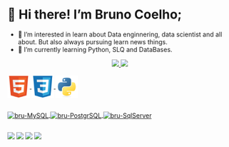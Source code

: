 # 👋 Hi there! I’m Bruno Coelho;
- 👀 I’m interested in learn about Data enginnering, data scientist and all about. But also always pursuing learn news things.
- 🌱 I’m currently learning Python, SLQ and DataBases.

<!--- 💞️ I’m looking to collaborate on ...
- 📫 How to reach me :
- e-mail: bruno-coelho@hotmail.com

brunucoelho/brunucoelho is a ✨ special ✨ repository because its `README.md` (this file) appears on your GitHub profile.
You can click the Preview link to take a look at your changes.
--->
<div align="center">
  <a href="https://github.com/brunucoelho">
  <img height="42%" src="https://github-readme-stats.vercel.app/api?username=brunucoelho&show_icons=true&theme=dark&include_all_commits=true&count_private=true"/>
  <img height="42%" src="https://github-readme-stats.vercel.app/api/top-langs/?username=brunucoelho&layout=compact&langs_count=20&theme=dark"/>
</div>
<div style="display: inline_block"><br>
  <!---<img align="center" alt="gui-Nextjs" height="60" width="60" src="https://github.com/devicons/devicon/blob/master/icons/nextjs/nextjs-line.svg">
  <img align="center" alt="gui-React" height="60" width="60" src="https://github.com/devicons/devicon/blob/master/icons/react/react-original.svg">
  <img align="center" alt="gui-Js" height="50" width="50" src="https://github.com/devicons/devicon/blob/master/icons/typescript/typescript-plain.svg">--->
  <img align="center" alt="bru-HTML" height="50" width="50" src="https://raw.githubusercontent.com/devicons/devicon/master/icons/html5/html5-original.svg">
  <img align="center" alt="bru-CSS" height="50" width="50" src="https://raw.githubusercontent.com/devicons/devicon/master/icons/css3/css3-original.svg">
  <!---<img align="center" alt="gui-Js" height="50" width="50" src="https://raw.githubusercontent.com/devicons/devicon/master/icons/javascript/javascript-plain.svg">--->
  <img align="center" alt="bru-Python" height="50" width="50" src="https://raw.githubusercontent.com/devicons/devicon/master/icons/python/python-original.svg">
  <!---<img align="center" alt="gui-Django" height="60" width="60" src="https://github.com/devicons/devicon/blob/master/icons/django/django-plain.svg">
  <img align="center" alt="gui-Vue" height="60" width="60" src="https://github.com/devicons/devicon/blob/master/icons/vuejs/vuejs-original.svg">--->
</div>
  
  ## 
  <div>
  <img align="center" alt="bru-MySQL" height="50" width="50" src="https://cdn.jsdelivr.net/gh/devicons/devicon/icons/mysql/mysql-original.svg">
  <img align="center" alt="bru-PostgrSQL" height="50" width="50" src="https://cdn.jsdelivr.net/gh/devicons/devicon/icons/postgresql/postgresql-original.svg">
  <img align="center" alt="bru-SqlServer" height="50" width="50" src="https://cdn.jsdelivr.net/gh/devicons/devicon/icons/microsoftsqlserver/microsoftsqlserver-plain.svg">
  </div>
  
  ##
<div> 
  <a href="https://www.instagram.com/brunucoelho/" target="_blank"><img src="https://img.shields.io/badge/-Instagram-%23E4405F?style=for-the-badge&logo=instagram&logoColor=white" target="_blank"></a>
  <a href="https://api.whatsapp.com/send/?phone=5598988531373" target="_blank"><img src="https://img.shields.io/badge/WhatsApp-25D366?style=for-the-badge&logo=whatsapp&logoColor=white" target="_blank"></img></a>
  <a href="https://br.linkedin.com/in/brunucoelho" target="_blank"><img src="https://img.shields.io/badge/LinkedIn-0077B5?style=for-the-badge&logo=linkedin&logoColor=white" target="_blank"></img></a>
  <!---<a href = "mailto:themouseblack2@gmail.com"><img src="https://img.shields.io/badge/-Gmail-%23333?style=for-the-badge&logo=gmail&logoColor=white" target="_blank"></a> --->
  <a href = "mailto:bruno-coelho@hotmail.com"><img src=https://img.shields.io/badge/Microsoft_Outlook-0078D4?style=for-the-badge&logo=microsoft-outlook&logoColor=white>
</div>
